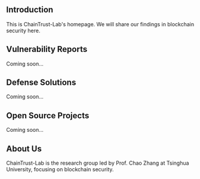 ## Introduction
This is ChainTrust-Lab's homepage. We will share our findings in blockchain security here.

## Vulnerability Reports
Coming soon...

## Defense Solutions
Coming soon...

## Open Source Projects
Coming soon...

## About Us
ChainTrust-Lab is the research group led by Prof. Chao Zhang at Tsinghua University, focusing on blockchain security.
